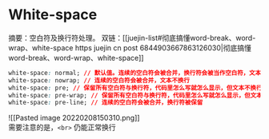 # White-space

摘要：空白符及换行符处理。
双链：[[juejin-list#彻底搞懂word-break、word-wrap、white-space https juejin cn post 6844903667863126030|彻底搞懂word-break、word-wrap、white-space]]

```css
white-space: normal; // 默认值。连续的空白符会被合并，换行符会被当作空白符，文本换行
white-space: nowrap; // 连续的空白符会被合并，文本不换行
white-space: pre; // 保留所有空白符与换行符，代码里怎么写就怎么显示，但文本不换行
white-space: pre-wrap; // 保留所有空白符与换行符，代码里怎么写就怎么显示，但文本换行
white-space: pre-line; // 连续的空白符会被合并，换行符被保留
```

![[Pasted image 20220208150310.png]]  
需要注意的是，`<br>` 仍能正常换行
